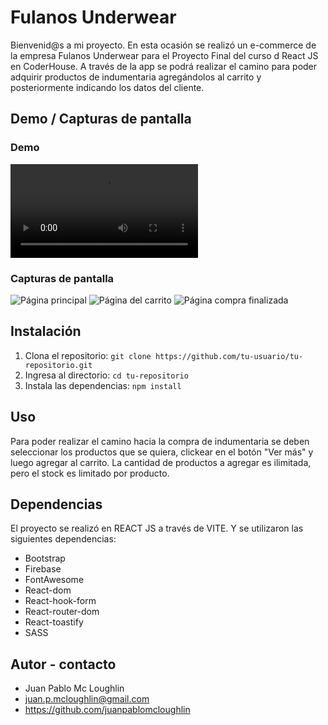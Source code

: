 # Fulanos Underwear

Bienvenid@s a mi proyecto.
En esta ocasión se realizó un e-commerce de la empresa Fulanos Underwear para el Proyecto Final del curso d React JS en CoderHouse.
A través de la app se podrá realizar el camino para poder adquirir productos de indumentaria agregándolos al carrito y posteriormente indicando los datos del cliente.

## Demo / Capturas de pantalla

### Demo

![Demostración](https://github.com/juanpablomcloughlin/ProyectoFinal-ReactJS-McLoughlin/blob/412d7f2c159855f0d4c3b524ce1f90aed0f5a6de/src/assets/ProyectoFinal%2BMcLoughlin.mp4)

### Capturas de pantalla

![Página principal](https://github.com/juanpablomcloughlin/ProyectoFinal-ReactJS-McLoughlin/blob/46efd109dee1896774aab7605fa798445785880b/src/assets/image.png)
![Página del carrito](https://github.com/juanpablomcloughlin/ProyectoFinal-ReactJS-McLoughlin/blob/412d7f2c159855f0d4c3b524ce1f90aed0f5a6de/src/assets/image2.png)
![Página compra finalizada](https://github.com/juanpablomcloughlin/ProyectoFinal-ReactJS-McLoughlin/blob/412d7f2c159855f0d4c3b524ce1f90aed0f5a6de/src/assets/image3.png)

## Instalación

1. Clona el repositorio: `git clone https://github.com/tu-usuario/tu-repositorio.git`
2. Ingresa al directorio: `cd tu-repositorio`
3. Instala las dependencias: `npm install` 

## Uso

Para poder realizar el camino hacia la compra de indumentaria se deben seleccionar los productos que se quiera, clickear en el botón "Ver más" y luego agregar al carrito. La cantidad de productos a agregar es ilimitada, pero el stock es limitado por producto.

## Dependencias

El proyecto se realizó en REACT JS a través de VITE. Y se utilizaron las siguientes dependencias:
- Bootstrap
- Firebase
- FontAwesome
- React-dom
- React-hook-form
- React-router-dom
- React-toastify
- SASS

## Autor - contacto

- Juan Pablo Mc Loughlin
- juan.p.mcloughlin@gmail.com
- https://github.com/juanpablomcloughlin    
